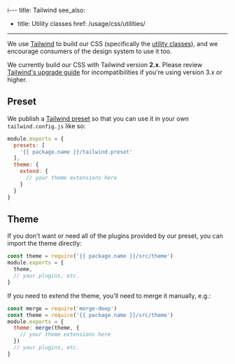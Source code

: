 i---
title: Tailwind
see_also:
  - title: Utility classes
    href: /usage/css/utilities/
---

We use [Tailwind] to build our CSS (specifically the [utility classes](/usage/css/utilities/)), and we encourage consumers of the design system to use it too.

<div class="p-16 bg-blue-1 rounded-4 mb-28 flex gap-16">
  <sfgov-icon symbol="alert"></sfgov-icon>
  <div class="text-small">
    <!-- TODO [tailwindcss@>=3.x]: delete this -->
    We currently build our CSS with Tailwind version <b>2.x</b>. Please review <a href="https://tailwindcss.com/docs/upgrade-guide">Tailwind's upgrade guide</a> for incompatibilities if you're using version 3.x or higher.
  </div>
</div>

## Preset
We publish a [Tailwind preset][presets] so that you can use it in your own `tailwind.config.js` like so:

```js filename="tailwind.config.js"
module.exports = {
  presets: [
    '{{ package.name }}/tailwind.preset'
  ],
  theme: {
    extend: {
      // your theme extensions here
    }
  }
}
```

## Theme
If you don't want or need all of the plugins provided by our preset, you can import the theme directly:

```js filename="tailwind.config.js"
const theme = require('{{ package.name }}/src/theme')
module.exports = {
  theme,
  // your plugins, etc.
}
```

If you need to extend the theme, you'll need to merge it manually, e.g.:

```js filename="tailwind.config.js"
const merge = require('merge-deep')
const theme = require('{{ package.name }}/src/theme')
module.exports = {
  theme: merge(theme, {
    // your theme extensions here
  })
  // your plugins, etc.
}
```

[tailwind]: https://v2.tailwindcss.com/
[presets]: https://v2.tailwindcss.com/docs/presets